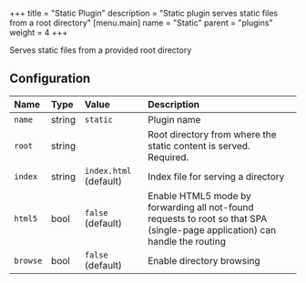 +++
title = "Static Plugin"
description = "Static plugin serves static files from a root directory"
[menu.main]
  name = "Static"
  parent = "plugins"
  weight = 4
+++

Serves static files from a provided root directory

## Configuration

Name | Type | Value | Description
:--- | :--- | :--- | :----------
`name` | string | `static` | Plugin name
`root` | string | | Root directory from where the static content is served. Required.
`index` | string | `index.html` (default) | Index file for serving a directory
`html5` | bool | `false` (default) | Enable HTML5 mode by forwarding all not-found requests to root so that SPA (single-page application) can handle the routing
`browse` | bool | `false` (default) | Enable directory browsing

